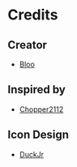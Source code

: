 # Credits

## Creator
- [Bloo](https://twitter.com/Bloo_dev)

## Inspired by
- [Chopper2112](https://twitter.com/TheChopper2112)

## Icon Design
- [DuckJr](https://twitter.com/DuckJr94)
